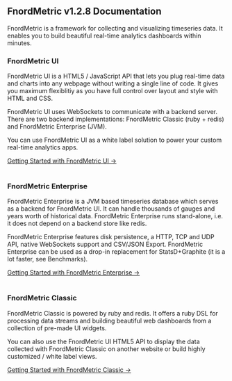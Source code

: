 FnordMetric v1.2.8 Documentation
--------------------------------

FnordMetric is a framework for collecting and visualizing timeseries data. It enables
you to build beautiful real-time analytics dashboards within minutes.

### FnordMetric UI

FnordMetric UI is a HTML5 / JavaScript API that lets you plug real-time data and charts into any
webpage without writing a single line of code. It gives you maximum flexiblitiy as you have full
control over layout and style with HTML and CSS.

FnordMetric UI uses WebSockets to communicate with a backend server. There are two backend
implementations: FnordMetric Classic (ruby + redis) and FnordMetric Enterprise (JVM).

You can use FnordMetric UI as a white label solution to power your custom real-time analytics apps.

<a href="/documentation/ui_index">Getting Started with FnordMetric UI &rarr;</a>
<br /><br />


### FnordMetric Enterprise

FnordMetric Enterprise is a JVM based timeseries database which serves as a backend for FnordMetric
UI. It can handle thousands of gauges and years worth of historical data. FnordMetric Enterprise runs
stand-alone, i.e. it does not depend on a backend store like redis.

FnordMetric Enterprise features disk persistence, a HTTP, TCP and UDP API, native WebSockets support
and CSV/JSON Export. FnordMetric Enterprise can be used as a drop-in replacement for StatsD+Graphite
(it is a lot faster, see Benchmarks).

<a href="/documentation/enterprise_index">Getting Started with FnordMetric Enterprise &rarr;</a>
<br /><br />


### FnordMetric Classic

FnordMetric Classic is powered by ruby and redis. It offers a ruby DSL for processing data
streams and building beautiful web dashboards from a collection of pre-made UI widgets.

You can also use the FnordMetric UI HTML5 API to display the data collected with FnordMetric
Classic on another website or build highly customized / white label views.

<a href="/documentation/classic_index">Getting Started with FnordMetric Classic &rarr;</a>

